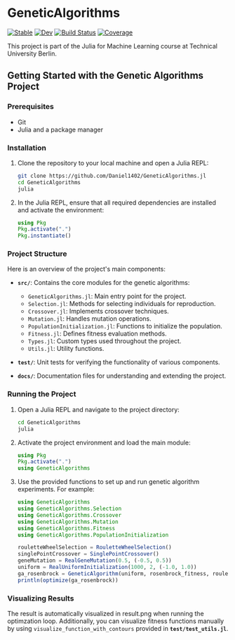 # GeneticAlgorithms

[![Stable](https://img.shields.io/badge/docs-stable-blue.svg)](https://Daniel1402.github.io/GeneticAlgorithms.jl/stable/)
[![Dev](https://img.shields.io/badge/docs-dev-blue.svg)](https://Daniel1402.github.io/GeneticAlgorithms.jl/dev/)
[![Build Status](https://github.com/Daniel1402/GeneticAlgorithms.jl/actions/workflows/CI.yml/badge.svg?branch=main)](https://github.com/Daniel1402/GeneticAlgorithms.jl/actions/workflows/CI.yml?query=branch%3Amain)
[![Coverage](https://codecov.io/gh/Daniel1402/GeneticAlgorithms.jl/branch/main/graph/badge.svg)](https://codecov.io/gh/Daniel1402/GeneticAlgorithms.jl)

This project is part of the Julia for Machine Learning course at Technical University Berlin.

## Getting Started with the Genetic Algorithms Project

### Prerequisites

- Git
- Julia and a package manager

### Installation

1. Clone the repository to your local machine and open a Julia REPL:

   ```bash
   git clone https://github.com/Daniel1402/GeneticAlgorithms.jl
   cd GeneticAlgorithms
   julia
   ```

2. In the Julia REPL, ensure that all required dependencies are installed and activate the environment:

   ```julia
   using Pkg
   Pkg.activate(".")
   Pkg.instantiate()
   ```

### Project Structure

Here is an overview of the project's main components:

- **`src/`**: Contains the core modules for the genetic algorithms:
  - `GeneticAlgorithms.jl`: Main entry point for the project.
  - `Selection.jl`: Methods for selecting individuals for reproduction.
  - `Crossover.jl`: Implements crossover techniques.
  - `Mutation.jl`: Handles mutation operations.
  - `PopulationInitialization.jl`: Functions to initialize the population.
  - `Fitness.jl`: Defines fitness evaluation methods.
  - `Types.jl`: Custom types used throughout the project.
  - `Utils.jl`: Utility functions.

- **`test/`**: Unit tests for verifying the functionality of various components.
- **`docs/`**: Documentation files for understanding and extending the project.

### Running the Project

1. Open a Julia REPL and navigate to the project directory:

   ```bash
   cd GeneticAlgorithms
   julia
   ```

2. Activate the project environment and load the main module:

   ```julia
   using Pkg
   Pkg.activate(".")
   using GeneticAlgorithms
   ```

3. Use the provided functions to set up and run genetic algorithm experiments. For example:

   ```julia
   using GeneticAlgorithms
   using GeneticAlgorithms.Selection
   using GeneticAlgorithms.Crossover
   using GeneticAlgorithms.Mutation
   using GeneticAlgorithms.Fitness
   using GeneticAlgorithms.PopulationInitialization

   rouletteWheelSelection = RouletteWheelSelection()
   singlePointCrossover = SinglePointCrossover()
   geneMutation = RealGeneMutation(0.5, (-0.5, 0.5))
   uniform = RealUniformInitialization(1000, 2, (-1.0, 1.0))
   ga_rosenbrock = GeneticAlgorithm(uniform, rosenbrock_fitness, rouletteWheelSelection, singlePointCrossover, geneMutation, true, 100, 0.5)
   println(optimize(ga_rosenbrock))
   ```

### Visualizing Results

The result is automatically visualized in result.png when running the optimzation loop. Additionally, you can visualize fitness functions manually by using `visualize_function_with_contours` provided in **`test/test_utils.jl`**.

